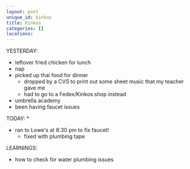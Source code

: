 ```yaml
---
layout: post
unique_id: kinkos
title: Kinkos
categories: []
locations: 
---
```


YESTERDAY:
* leftover fried chicken for lunch
* nap
* picked up thai food for dinner
  * dropped by a CVS to print out some sheet music that my teacher gave me
  * had to go to a Fedex/Kinkos shop instead
* umbrella academy
* been having faucet issues

TODAY:
* 
* ran to Lowe's at 8:30 pm to fix faucet!
  * fixed with plumbing tape

LEARNINGS:
* how to check for water plumbing issues
